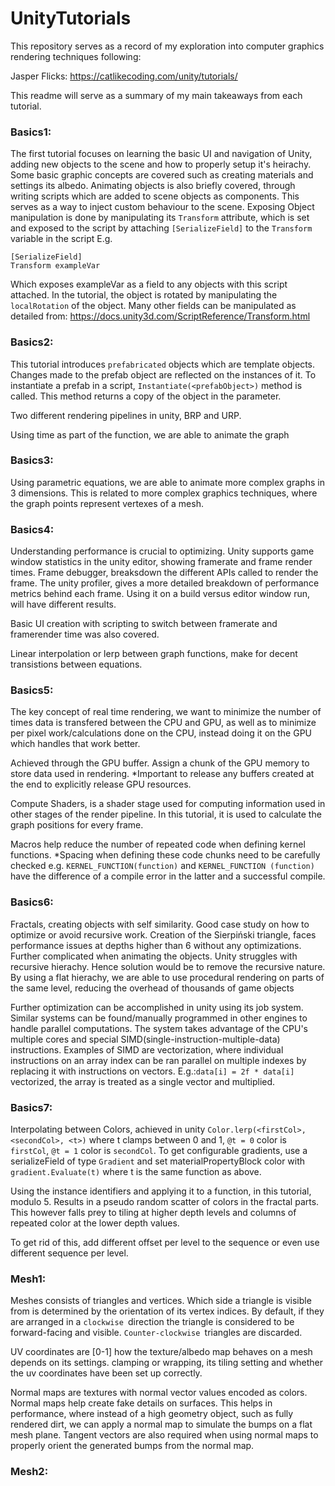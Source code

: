 # UnityTutorials

This repository serves as a record of my exploration into computer graphics rendering techniques following:

Jasper Flicks:
https://catlikecoding.com/unity/tutorials/

This readme will serve as a summary of my main takeaways from each tutorial.

### Basics1:

The first tutorial focuses on learning the basic UI and navigation of Unity, adding new objects to the scene and how to properly setup it's heirachy.
Some basic graphic concepts are covered such as creating materials and settings its albedo.
Animating objects is also briefly covered, through writing scripts which are added to scene objects as components. This serves as a way to inject custom behaviour to the scene. Exposing Object manipulation is done by manipulating its `Transform` attribute, which is set and exposed to the script by attaching `[SerializeField]` to the `Transform` variable in the script E.g.

```
[SerializeField]
Transform exampleVar
```

Which exposes exampleVar as a field to any objects with this script attached.
In the tutorial, the object is rotated by manipulating the `localRotation` of the object. Many other fields can be manipulated as detailed from:
https://docs.unity3d.com/ScriptReference/Transform.html

### Basics2:

This tutorial introduces `prefabricated` objects which are template objects. Changes made to the prefab object are reflected on the instances of it.
To instantiate a prefab in a script, `Instantiate(<prefabObject>)` method is called. This method returns a copy of the object in the parameter.

Two different rendering pipelines in unity, BRP and URP.

Using time as part of the function, we are able to animate the graph

### Basics3:

Using parametric equations, we are able to animate more complex graphs in 3 dimensions. This is related to more complex graphics techniques, where the graph points represent vertexes of a mesh.

### Basics4:

Understanding performance is crucial to optimizing. Unity supports game window statistics in the unity editor, showing framerate and frame render times. Frame debugger, breaksdown the different APIs called to render the frame. The unity profiler, gives a more detailed breakdown of performance metrics behind each frame. Using it on a build versus editor window run, will have different results.

Basic UI creation with scripting to switch between framerate and framerender time was also covered.

Linear interpolation or lerp between graph functions, make for decent transistions between equations.

### Basics5:

The key concept of real time rendering, we want to minimize the number of times data is transfered between the CPU and GPU, as well as to minimize per pixel work/calculations done on the CPU, instead doing it on the GPU which handles that work better.

Achieved through the GPU buffer. Assign a chunk of the GPU memory to store data used in rendering.
\*Important to release any buffers created at the end to explicitly release GPU resources.

Compute Shaders, is a shader stage used for computing information used in other stages of the render pipeline. In this tutorial, it is used to calculate the graph positions for every frame.

Macros help reduce the number of repeated code when defining kernel functions.
\*Spacing when defining these code chunks need to be carefully checked e.g.
`KERNEL_FUNCTION(function)` and `KERNEL_FUNCTION (function)`
have the difference of a compile error in the latter and a successful compile.

### Basics6:

Fractals, creating objects with self similarity. Good case study on how to optimize or avoid recursive work.
Creation of the Sierpiński triangle, faces performance issues at depths higher than 6 without any optimizations. Further complicated when animating the objects.
Unity struggles with recursive hierachy. Hence solution would be to remove the recursive nature.
By using a flat hierachy, we are able to use procedural rendering on parts of the same level, reducing the overhead of thousands of game objects

Further optimization can be accomplished in unity using its job system. Similar systems can be found/manually programmed in other engines to handle parallel computations. The system takes advantage of the CPU's multiple cores and special SIMD(single-instruction-multiple-data) instructions. Examples of SIMD are vectorization, where individual instructions on an array index can be ran parallel on multiple indexes by replacing it with instructions on vectors.
E.g.:`data[i] = 2f * data[i]` vectorized, the array is treated as a single vector and multiplied.

### Basics7:

Interpolating between Colors, achieved in unity `Color.lerp(<firstCol>, <secondCol>, <t>)` where t clamps between 0 and 1, `@t = 0` color is `firstCol`, `@t = 1` color is `secondCol`. To get configurable gradients, use a serializeField of type `Gradient` and set materialPropertyBlock color with `gradient.Evaluate(t)` where t is the same function as above.

Using the instance identifiers and applying it to a function, in this tutorial, modulo 5. Results in a pseudo random scatter of colors in the fractal parts. This however falls prey to tiling at higher depth levels and columns of repeated color at the lower depth values.

To get rid of this, add different offset per level to the sequence or even use different sequence per level.

### Mesh1:

Meshes consists of triangles and vertices. Which side a triangle is visible from is determined by the orientation of its vertex indices. By default, if they are arranged in a `clockwise `direction the triangle is considered to be forward-facing and visible. `Counter-clockwise `triangles are discarded.

UV coordinates are [0-1] how the texture/albedo map behaves on a mesh depends on its settings. clamping or wrapping, its tiling setting and whether the uv coordinates have been set up correctly.

Normal maps are textures with normal vector values encoded as colors. Normal maps help create fake details on surfaces. This helps in performance, where instead of a high geometry object, such as fully rendered dirt, we can apply a normal map to simulate the bumps on a flat mesh plane. Tangent vectors are also required when using normal maps to properly orient the generated bumps from the normal map.

### Mesh2:
